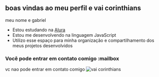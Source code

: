 ## boas vindas ao meu perfil e vai corinthians 

meu nome e gabriel

- Estou estudando na [Alura](https://www.alura.com.br)
- Estou me desenvolvendo na linguagem JavaScript
- Utilizo esse espaço para minha organização e compartilhamento dos meus projetos desenvolvidos

### Você pode entrar em contato comigo :mailbox
vc nao pode entrar em contato comigo
![vai corinthians](https://tenor.com/pt-BR/view/corinthians-rodrigo-garro-gif-3467882418664779333)
